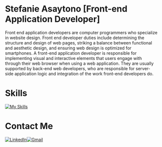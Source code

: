 # Stefanie Asaytono [Front-end Application Developer]
Front end application developers are computer programmers who specialize in website design. Front end developer duties include determining the structure and design of web pages, striking a balance between functional and aesthetic design, and ensuring web design is optimized for smartphones. A front-end application developer is responsible for implementing visual and interactive elements that users engage with through their web browser when using a web application. They are usually supported by back-end web developers, who are responsible for server-side application logic and integration of the work front-end developers do.
# Skills
[![My Skills](https://skillicons.dev/icons?i=js,html,css,bootstrap,figma,flutter,vue,react,nextjs,nodejs,materialui,ps,php)](https://skillicons.dev)
# Contact Me
[![LinkedIn](https://skillicons.dev/icons?i=linkedin)](https://www.linkedin.com/in/stefanie-asaytono-6a4607246?utm_source=share&utm_campaign=share_via&utm_content=profile&utm_medium=android_app)[![Gmail](https://skillicons.dev/icons?i=linkedin)](https://mail.google.com/mail/u/0/?fs=1&to=stefanieasaytono@gmail.com&tf=cm)
